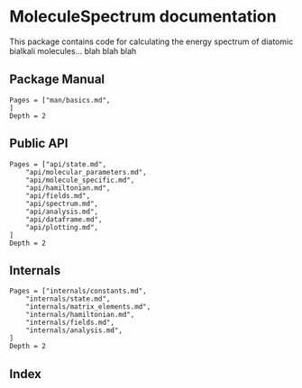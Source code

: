 # MoleculeSpectrum documentation

This package contains code for calculating the energy spectrum of diatomic bialkali molecules... blah blah blah

## Package Manual
```@contents
Pages = ["man/basics.md",
]
Depth = 2
```

## Public API
```@contents
Pages = ["api/state.md",
    "api/molecular_parameters.md",
    "api/molecule_specific.md",
    "api/hamiltonian.md",
    "api/fields.md",
    "api/spectrum.md",
    "api/analysis.md",
    "api/dataframe.md",
    "api/plotting.md",
]
Depth = 2
```

## Internals
```@contents
Pages = ["internals/constants.md",
    "internals/state.md",
    "internals/matrix_elements.md",
    "internals/hamiltonian.md",
    "internals/fields.md",
    "internals/analysis.md",
]
Depth = 2
```

## Index